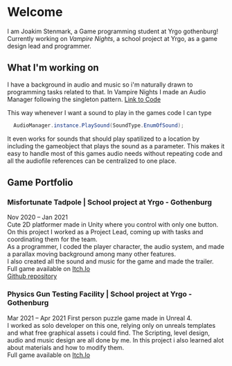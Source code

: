 # Welcome


I am Joakim Stenmark, a Game programming student at Yrgo gothenburg! 
Currently working on *Vampire Nights*, a school project at Yrgo, as a game design lead and programmer. <br>

## What I'm working on
I have a background in audio and music so i'm naturally drawn to programming tasks related to that. In Vampire Nights I made an Audio Manager following the singleton pattern. [Link to Code](https://github.com/NicklasHidesjo/GameProjectTwo/blob/main/GameProjectTwo/Assets/Audio/AudioScripts/AudioManager.cs)

This way whenever I want a sound to play in the games code I can type 
```cs
  AudioManager.instance.PlaySound(SoundType.EnumOfSound); 
```

It even works for sounds that should play spatilized to a location by including the gameobject that plays the sound as a parameter. This makes it easy to handle most of this games audio needs without repeating code and all the audiofile references can be centralized to one place.


## Game Portfolio

### Misfortunate Tadpole | School project at Yrgo - Gothenburg
Nov 2020 – Jan 2021 <br>
Cute 2D platformer made in Unity where you control with only one button. <br>
On this project I worked as a Project Lead, coming up with tasks and coordinating them for the team. <br>
As a programmer, I coded the player character, the audio system, and made a parallax moving background among many other features. <br>
I also created all the sound and music for the game and made the trailer. <br>
Full game available on [Itch.Io](https://yrgo-game-creator.itch.io/misfortunate-tadpole) <br>
[Github repository](https://github.com/JoakimStenmark/GAP20_Misfortune_Tadpole)

### Physics Gun Testing Facility | School project at Yrgo - Gothenburg
Mar 2021 – Apr 2021
First person puzzle game made in Unreal 4. <br>
I worked as solo developer on this one, relying only on unreals templates and what free graphical assets i could find. The Scripting, level design, audio and music design are all done by me. In this project i also learned alot about materials and how to modify them. <br>
Full game available on [Itch.Io](https://joakimstenmark.itch.io/physics-gun-testing-facility) <br>



<!--
**JoakimStenmark/JoakimStenmark** is a ✨ _special_ ✨ repository because its `README.md` (this file) appears on your GitHub profile.

Here are some ideas to get you started:

- 🔭 I’m currently working on ...
- 🌱 I’m currently learning ...
- 👯 I’m looking to collaborate on ...
- 🤔 I’m looking for help with ...
- 💬 Ask me about ...
- 📫 How to reach me: ...
- 😄 Pronouns: ...
- ⚡ Fun fact: ...
-->
